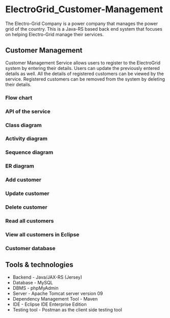 # ElectroGrid_Customer-Management
The Electro-Grid Company is a power company that manages the power grid of the country. This is 
a Java-RS based back end system that focuses on helping Electro-Grid manage their services.

## Customer Management
Customer Management Service allows users to register to the ElectroGrid system by 
entering their details. Users can update the previously entered details as well. All the details of 
registered customers can be viewed by the service. Registered customers can be removed from 
the system by deleting their details.

### Flow chart
### API of the service
### Class diagram
### Activity diagram
### Sequence diagram
### ER diagram
### Add customer
### Update customer
### Delete customer
### Read all customers
### View all customers in Eclipse
### Customer database


## Tools & technologies
- Backend - Java/JAX-RS (Jersey)
- Database - MySQL
- DBMS - phpMyAdmin
- Server - Apache Tomcat server version 09
- Dependency Management Tool - Maven
- IDE - Eclipse IDE Enterprise Edition
- Testing tool - Postman as the client side testing tool
